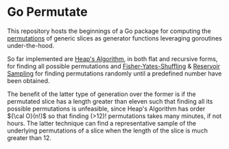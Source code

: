# Go Permutate

This repository hosts the beginnings of a Go package for computing the [permutations](https://en.wikipedia.org/wiki/Permutation) of generic slices as generator functions leveraging goroutines under-the-hood.

<!---
The package exposes a simple API containing a generator function and types that define the different available algorithms.

To use it, simply choose your applicable algorithm and pass it to `GeneratePermutations`. Then loop over the generator with `for perm := range GeneratePermutations` to retrieve all the possible permutations.
--->

So far implemented are [Heap's Algorithm](https://en.wikipedia.org/wiki/Heap's_algorithm), in both flat and recursive forms, for finding all possible permutations and [Fisher-Yates-Shuffling](https://en.wikipedia.org/wiki/Fisher%E2%80%93Yates_shuffle) & [Reservoir Sampling](https://en.wikipedia.org/wiki/Reservoir_sampling) for finding permutations randomly until a predefined number have been obtained.

The benefit of the latter type of generation over the former is if the permutated slice has a length greater than eleven such that finding all its possible permutations is unfeasible, since Heap's Algorithm has order ${\cal O}(n!)$ so that finding (>12)! permutations takes many minutes, if not hours. The latter technique can find a representative sample of the underlying permutations of a slice when the length of the slice is much greater than 12.
